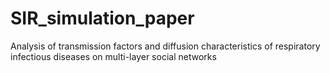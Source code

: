 # SIR_simulation_paper
Analysis of transmission factors and diffusion characteristics of respiratory infectious diseases on multi-layer social networks
